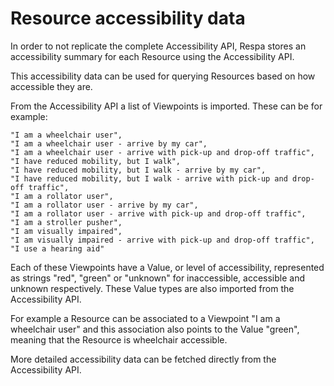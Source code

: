 Resource accessibility data
===========================

In order to not replicate the complete Accessibility API, Respa stores an accessibility summary for each Resource using the Accessibility API.

This accessibility data can be used for querying Resources based on how accessible they are.

From the Accessibility API a list of Viewpoints is imported. These can be for example:

```
"I am a wheelchair user",
"I am a wheelchair user - arrive by my car",
"I am a wheelchair user - arrive with pick-up and drop-off traffic",
"I have reduced mobility, but I walk",
"I have reduced mobility, but I walk - arrive by my car",
"I have reduced mobility, but I walk - arrive with pick-up and drop-off traffic",
"I am a rollator user",
"I am a rollator user - arrive by my car",
"I am a rollator user - arrive with pick-up and drop-off traffic",
"I am a stroller pusher",
"I am visually impaired",
"I am visually impaired - arrive with pick-up and drop-off traffic",
"I use a hearing aid"
```

Each of these Viewpoints have a Value, or level of accessibility, represented as strings "red", "green" or "unknown" for inaccessible, accessible and unknown respectively. These Value types are also imported from the Accessibility API.

For example a Resource can be associated to a Viewpoint "I am a wheelchair user" and this association also points to the Value "green", meaning that the Resource is wheelchair accessible.

More detailed accessibility data can be fetched directly from the Accessibility API.
